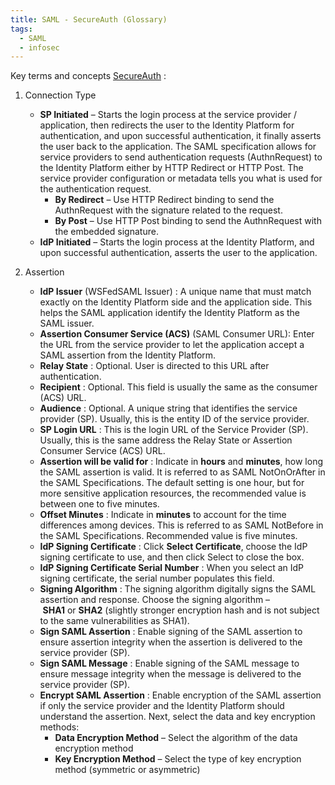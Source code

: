 ```yaml
---
title: SAML - SecureAuth (Glossary)
tags:
  - SAML
  - infosec
---
```


Key terms and concepts [SecureAuth](https://docs.secureauth.com/2104/en/saml-application-integration.html) :

1) Connection Type
	- **SP Initiated** – Starts the login process at the service provider / application, then redirects the user to the Identity Platform for authentication, and upon successful authentication, it finally asserts the user back to the application. The SAML specification allows for service providers to send authentication requests (AuthnRequest) to the Identity Platform either by HTTP Redirect or HTTP Post. The service provider configuration or metadata tells you what is used for the authentication request.
		- **By Redirect** – Use HTTP Redirect binding to send the AuthnRequest with the signature related to the request.
		- **By Post** – Use HTTP Post binding to send the AuthnRequest with the embedded signature.
	- **IdP Initiated** – Starts the login process at the Identity Platform, and upon successful authentication, asserts the user to the application.

2) Assertion
	- **IdP Issuer** (WSFedSAML Issuer) : A unique name that must match exactly on the Identity Platform side and the application side. This helps the SAML application identify the Identity Platform as the SAML issuer.
	- **Assertion Consumer Service (ACS)** (SAML Consumer URL): Enter the URL from the service provider to let the application accept a SAML assertion from the Identity Platform.
	- **Relay State** : Optional. User is directed to this URL after authentication.
	- **Recipient** : Optional. This field is usually the same as the consumer (ACS) URL.
	- **Audience** : Optional. A unique string that identifies the service provider (SP). Usually, this is the entity ID of the service provider.
	- **SP Login URL** : This is the login URL of the Service Provider (SP). Usually, this is the same address the Relay State or Assertion Consumer Service (ACS) URL.
	- **Assertion will be valid for** : Indicate in **hours** and **minutes**, how long the SAML assertion is valid. It is referred to as SAML NotOnOrAfter in the SAML Specifications. The default setting is one hour, but for more sensitive application resources, the recommended value is between one to five minutes.
	- **Offset Minutes** : Indicate in **minutes** to account for the time differences among devices. This is referred to as SAML NotBefore in the SAML Specifications. Recommended value is five minutes.
	- **IdP Signing Certificate** : Click **Select Certificate**, choose the IdP signing certificate to use, and then click Select to close the box.
	- **IdP Signing Certificate Serial Number** : When you select an IdP signing certificate, the serial number populates this field.
	- **Signing Algorithm** : The signing algorithm digitally signs the SAML assertion and response. Choose the signing algorithm – **SHA1** or **SHA2** (slightly stronger encryption hash and is not subject to the same vulnerabilities as SHA1).
	- **Sign SAML Assertion** : Enable signing of the SAML assertion to ensure assertion integrity when the assertion is delivered to the service provider (SP).
	- **Sign SAML Message** : Enable signing of the SAML message to ensure message integrity when the message is delivered to the service provider (SP).
	- **Encrypt SAML Assertion** : Enable encryption of the SAML assertion if only the service provider and the Identity Platform should understand the assertion. Next, select the data and key encryption methods:
		- **Data Encryption Method** – Select the algorithm of the data encryption method
	    - **Key Encryption Method** – Select the type of key encryption method (symmetric or asymmetric)

